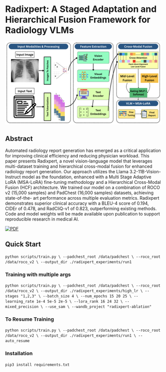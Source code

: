# Radixpert: A Staged Adaptation and Hierarchical Fusion Framework for Radiology VLMs

<img src="assets/architecture.png" alt="Radixpert Architecture" width="800"/>

## Abstract

Automated radiology report generation has emerged as a critical application for improving clinical efficiency and reducing physician workload. This paper presents Radixpert, a novel vision-language model that leverages multi-dataset training and hierarchical cross-modal fusion for enhanced radiology report generation. Our approach utilizes the Llama 3.2-11B-Vision-Instruct model as the foundation, enhanced with a Multi Stage Adaptive LoRA (MSA-LoRA) fine-tuning methodology and a Hierarchical Cross-Modal Fusion (HCF) architecture. We trained our model on a combination of ROCO v2 (15,000 samples) and PadChest (16,000 samples) datasets, achieving state-of-the- art performance across multiple evaluation metrics. Radixpert demonstrates superior clinical accuracy with a BLEU-4 score of 0.194, CIDEr of 0.478, and RadCliQ-v1 of 0.823, outperforming existing methods. Code and model weights will be made available upon publication to support reproducible research in medical AI.

[![PDF](https://img.shields.io/badge/PDF-Download-red.svg)](https://assets.tina.io/1fb09d03-9237-4c49-aaa9-d024a83c7ac7/Radixpert__A_Staged_Adaptation_and_Hierarchical_Fusion_Framework_for_Radiology_VLMs.pdf)

## Quick Start
`
python scripts/train.py \
    --padchest_root /data/padchest \
    --roco_root /data/roco_v2 \
    --output_dir ./radixpert_experiments/run1
`

### Training with multiple args

`
python scripts/train.py \
    --padchest_root /data/padchest \
    --roco_root /data/roco_v2 \
    --output_dir ./radixpert_experiments/high_lr \
    --stages "1,2,3" \
    --batch_size 4 \
    --num_epochs 15 20 25 \
    --learning_rate 1e-4 5e-5 2e-5 \
    --lora_rank 16 24 32 \
    --mixed_precision \
    --use_sam \
    --wandb_project "radixpert-ablation"
`

### To Resume Training

`
python scripts/train.py \
    --padchest_root /data/padchest \
    --roco_root /data/roco_v2 \
    --output_dir ./radixpert_experiments/run1 \
    --auto_resume
`
### Installation
`pip3 install requirements.txt`